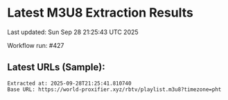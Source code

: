 # Latest M3U8 Extraction Results

Last updated: Sun Sep 28 21:25:43 UTC 2025

Workflow run: #427

## Latest URLs (Sample):
```
Extracted at: 2025-09-28T21:25:41.810740
Base URL: https://world-proxifier.xyz/rbtv/playlist.m3u8?timezone=pht

```
